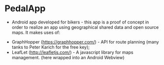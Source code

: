 # PedalApp

- Android app developed for bikers -
this app is a proof of concept in order to realize an app using geographical shared data and open source maps.
It makes uses of:
* GraphHopper (https://graphhopper.com/) - API for route planning (many tanks to Peter Karich for the free key);
* LeafLet (http://leafletjs.com/) - A javascript library for maps management. (here wrapped into an Android Webview)
